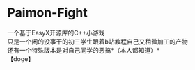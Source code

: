 # Paimon-Fight
一个基于EasyX开源库的C++小游戏  
只是一个闲的没事干的初三学生跟着b站教程自己又稍微加工的产物  
还有一个特殊版本是对自己同学的恶搞*（本人都知道）*  
【doge】 
